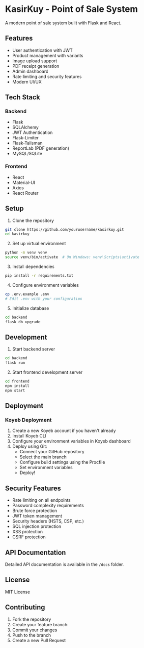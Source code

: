 # KasirKuy - Point of Sale System

A modern point of sale system built with Flask and React.

## Features

- User authentication with JWT
- Product management with variants
- Image upload support
- PDF receipt generation
- Admin dashboard
- Rate limiting and security features
- Modern UI/UX

## Tech Stack

### Backend
- Flask
- SQLAlchemy
- JWT Authentication
- Flask-Limiter
- Flask-Talisman
- ReportLab (PDF generation)
- MySQL/SQLite

### Frontend
- React
- Material-UI
- Axios
- React Router

## Setup

1. Clone the repository
```bash
git clone https://github.com/yourusername/kasirkuy.git
cd kasirkuy
```

2. Set up virtual environment
```bash
python -m venv venv
source venv/bin/activate  # On Windows: venv\Scripts\activate
```

3. Install dependencies
```bash
pip install -r requirements.txt
```

4. Configure environment variables
```bash
cp .env.example .env
# Edit .env with your configuration
```

5. Initialize database
```bash
cd backend
flask db upgrade
```

## Development

1. Start backend server
```bash
cd backend
flask run
```

2. Start frontend development server
```bash
cd frontend
npm install
npm start
```

## Deployment

### Koyeb Deployment

1. Create a new Koyeb account if you haven't already
2. Install Koyeb CLI
3. Configure your environment variables in Koyeb dashboard
4. Deploy using Git:
   - Connect your GitHub repository
   - Select the main branch
   - Configure build settings using the Procfile
   - Set environment variables
   - Deploy!

## Security Features

- Rate limiting on all endpoints
- Password complexity requirements
- Brute force protection
- JWT token management
- Security headers (HSTS, CSP, etc.)
- SQL injection protection
- XSS protection
- CSRF protection

## API Documentation

Detailed API documentation is available in the `/docs` folder.

## License

MIT License

## Contributing

1. Fork the repository
2. Create your feature branch
3. Commit your changes
4. Push to the branch
5. Create a new Pull Request 